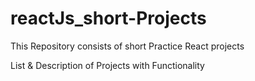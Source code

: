 # reactJs_short-Projects
This Repository consists of short Practice React projects 


List & Description of Projects with Functionality

